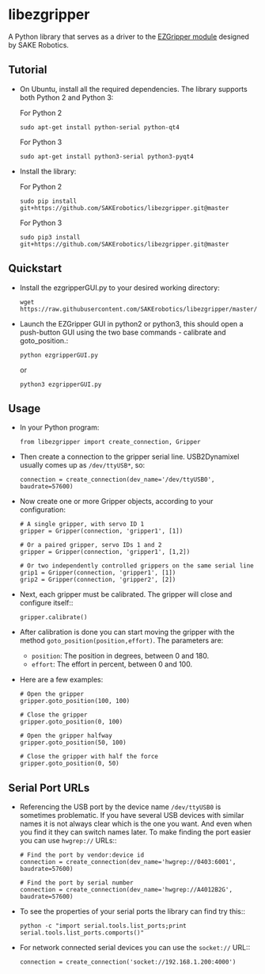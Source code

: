 # libezgripper

A Python library that serves as a driver to the [EZGripper module](https://sakerobotics.com/) designed by SAKE Robotics.

## Tutorial

* On Ubuntu, install all the required dependencies. The library supports both Python 2 and Python 3:

  For Python 2

      sudo apt-get install python-serial python-qt4

  For Python 3

      sudo apt-get install python3-serial python3-pyqt4

* Install the library:
  
  For Python 2

      sudo pip install git+https://github.com/SAKErobotics/libezgripper.git@master
  
  For Python 3
      
      sudo pip3 install git+https://github.com/SAKErobotics/libezgripper.git@master

## Quickstart

* Install the ezgripperGUI.py to your desired working directory:

      wget https://raw.githubusercontent.com/SAKErobotics/libezgripper/master/ezgripperGUI.py

* Launch the EZGripper GUI in python2 or python3, this should open a push-button GUI using the two base commands - calibrate and goto_position.:

      python ezgripperGUI.py
  
  or

      python3 ezgripperGUI.py

## Usage

* In your Python program:

      from libezgripper import create_connection, Gripper

* Then create a connection to the gripper serial line. USB2Dynamixel usually comes up as `/dev/ttyUSB*`, so:

      connection = create_connection(dev_name='/dev/ttyUSB0', baudrate=57600)

* Now create one or more Gripper objects, according to your configuration:

      # A single gripper, with servo ID 1
      gripper = Gripper(connection, 'gripper1', [1])

      # Or a paired gripper, servo IDs 1 and 2
      gripper = Gripper(connection, 'gripper1', [1,2])

      # Or two independently controlled grippers on the same serial line
      grip1 = Gripper(connection, 'gripper1', [1])
      grip2 = Gripper(connection, 'gripper2', [2])

* Next, each gripper must be calibrated. The gripper will close and configure itself::

      gripper.calibrate()

* After calibration is done you can start moving the gripper with the method
`goto_position(position,effort)`. The parameters are:

    * `position`: The position in degrees, between 0 and 180.
    * `effort`: The effort in percent, between 0 and 100.


* Here are a few examples:

      # Open the gripper
      gripper.goto_position(100, 100)

      # Close the gripper
      gripper.goto_position(0, 100)

      # Open the gripper halfway
      gripper.goto_position(50, 100)

      # Close the gripper with half the force
      gripper.goto_position(0, 50)

## Serial Port URLs

* Referencing the USB port by the device name `/dev/ttyUSB0` is sometimes problematic.
If you have several USB devices with similar names it is not always clear which is
the one you want. And even when you find it they can switch names later. To make
finding the port easier you can use `hwgrep://` URLs::

      # Find the port by vendor:device id
      connection = create_connection(dev_name='hwgrep://0403:6001', baudrate=57600)

      # Find the port by serial number
      connection = create_connection(dev_name='hwgrep://A4012B2G', baudrate=57600)

* To see the properties of your serial ports the library can find try this::

      python -c "import serial.tools.list_ports;print serial.tools.list_ports.comports()"

* For network connected serial devices you can use the `socket://` URL::

      connection = create_connection('socket://192.168.1.200:4000')
